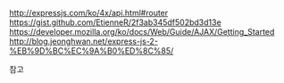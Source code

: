 http://expressjs.com/ko/4x/api.html#router
https://gist.github.com/EtienneR/2f3ab345df502bd3d13e
https://developer.mozilla.org/ko/docs/Web/Guide/AJAX/Getting_Started
http://blog.jeonghwan.net/express-js-2-%EB%9D%BC%EC%9A%B0%ED%8C%85/

참고